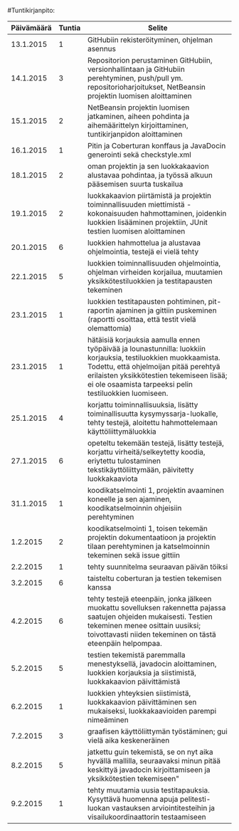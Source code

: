 #Tuntikirjanpito:

Päivämäärä | Tuntia | Selite
---------- | ------ | ------
13.1.2015 | 1 | GitHubiin rekisteröityminen, ohjelman asennus
14.1.2015 | 3 | Repositorion perustaminen GitHubiin, versionhallintaan ja GitHubiin perehtyminen, push/pull ym. repositorioharjoitukset, NetBeansin projektin luomisen aloittaminen
15.1.2015 | 2 | NetBeansin projektin luomisen jatkaminen, aiheen pohdinta ja aihemäärittelyn kirjoittaminen, tuntikirjanpidon aloittaminen
16.1.2015 | 1 | Pitin ja Coberturan konffaus ja JavaDocin generointi sekä checkstyle.xml
18.1.2015 | 2 | oman projektin ja sen luokkakaavion alustavaa pohdintaa, ja työssä alkuun pääsemisen suurta tuskailua
19.1.2015 | 2 | luokkakaavion piirtämistä ja projektin toiminnallisuuden miettimistä - kokonaisuuden hahmottaminen, joidenkin luokkien lisääminen projektiin, JUnit testien luomisen aloittaminen
20.1.2015 | 6 | luokkien hahmottelua ja alustavaa ohjelmointia, testejä ei vielä tehty
22.1.2015 | 5 | luokkien toiminnallisuuden ohjelmointia, ohjelman virheiden korjailua,  muutamien yksikkötestiluokkien ja testitapausten tekeminen
23.1.2015 | 1 | luokkien testitapausten pohtiminen, pit-raportin ajaminen ja gittiin puskeminen (raportti osoittaa, että testit vielä olemattomia)
23.1.2015 | 1 | hätäisiä korjauksia aamulla ennen työpäivää ja lounastunnilla: luokkiin korjauksia, testiluokkien muokkaamista. Todettu, että ohjelmoijan pitää perehtyä erilaisten yksikkötestien tekemiseen lisää; ei ole osaamista tarpeeksi pelin testiluokkien luomiseen.
25.1.2015 | 4 | korjattu toiminnallisuuksia, lisätty toiminallisuutta kysymyssarja-luokalle, tehty testejä, aloitettu hahmottelemaan käyttöliittymäluokkia
27.1.2015 | 6 | opeteltu tekemään testejä, lisätty testejä, korjattu virheitä/selkeytetty koodia, eriytettu tulostaminen tekstikäyttöliittymään, päivitetty luokkakaaviota
31.1.2015 | 1 | koodikatselmointi 1, projektin avaaminen koneelle ja sen ajaminen, koodikatselmoinnin ohjeisiin perehtyminen
1.2.2015  | 2 | koodikatselmointi 1, toisen tekemän projektin dokumentaatioon ja projektin tilaan perehtyminen ja katselmoinnin tekeminen sekä issue gittiin
2.2.2015  | 1 | tehty suunnitelma seuraavan päivän töiksi
3.2.2015  | 6 | taisteltu coberturan ja testien tekemisen kanssa
4.2.2015  | 6 | tehty testejä eteenpäin, jonka jälkeen muokattu sovelluksen rakennetta pajassa saatujen ohjeiden mukaisesti. Testien tekeminen menee osittain uusiksi; toivottavasti niiden tekeminen on tästä eteenpäin helpompaa.
5.2.2015  | 5 | testien tekemistä paremmalla menestyksellä, javadocin aloittaminen, luokkien korjauksia ja siistimistä, luokkakaavion päivittämistä 
6.2.2015  | 1 | luokkien yhteyksien siistimistä, luokkakaavion päivittäminen sen mukaiseksi, luokkakaavioiden parempi nimeäminen
7.2.2015  | 3 | graafisen käyttöliittymän työstäminen; gui vielä aika keskeneräinen
8.2.2015  | 5 | jatkettu guin tekemistä, se on nyt aika hyvällä mallilla, seuraavaksi minun pitää keskittyä javadocin kirjoittamiseen ja yksikkötestien tekemiseen"
9.2.2015  | 1 | tehty muutamia uusia testitapauksia. Kysyttävä huomenna apuja pelitesti-luokan vastauksen arviointitesteihin ja visailukoordinaattorin testaamiseen
